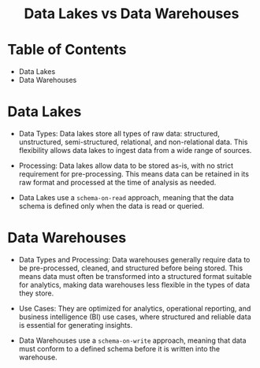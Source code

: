 <div align='center'>
  <h1>Data Lakes vs Data Warehouses</h1>
</div>

# Table of Contents

- Data Lakes
- Data Warehouses

# Data Lakes

- Data Types: Data lakes store all types of raw data: structured, unstructured, semi-structured, relational, and non-relational data. This flexibility allows data lakes to ingest data from a wide range of sources.

- Processing: Data lakes allow data to be stored as-is, with no strict requirement for pre-processing. This means data can be retained in its raw format and processed at the time of analysis as needed.

- Data Lakes use a `schema-on-read` approach, meaning that the data schema is defined only when the data is read or queried. 

# Data Warehouses

- Data Types and Processing: Data warehouses generally require data to be pre-processed, cleaned, and structured before being stored. This means data must often be transformed into a structured format suitable for analytics, making data warehouses less flexible in the types of data they store.

- Use Cases: They are optimized for analytics, operational reporting, and business intelligence (BI) use cases, where structured and reliable data is essential for generating insights.

- Data Warehouses use a `schema-on-write` approach, meaning that data must conform to a defined schema before it is written into the warehouse.

